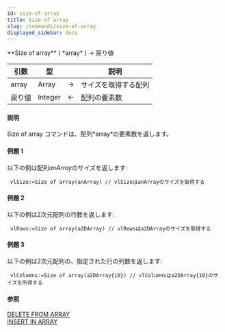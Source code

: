 ```yaml
---
id: size-of-array
title: Size of array
slug: /commands/size-of-array
displayed_sidebar: docs
---
```


<!--REF #_command_.Size of array.Syntax-->**Size of array** ( *array* ) -> 戻り値<!-- END REF-->
<!--REF #_command_.Size of array.Params-->
| 引数 | 型 |  | 説明 |
| --- | --- | --- | --- |
| array | Array | &#8594;  | サイズを取得する配列 |
| 戻り値 | Integer | &#8592; | 配列の要素数 |

<!-- END REF-->

#### 説明 

<!--REF #_command_.Size of array.Summary-->Size of array コマンドは、配列*array*の要素数を返します。<!-- END REF-->

#### 例題 1 

以下の例は配列*anArray*のサイズを返します:

```4d
 vlSize:=Size of array(anArray) // vlSizeはanArrayのサイズを取得する
```

#### 例題 2 

以下の例は2次元配列の行数を返します:

```4d
 vlRows:=Size of array(a2DArray) // vlRowsはa2DArrayのサイズを取得する
```

#### 例題 3 

以下の例は2次元配列の、指定された行の列数を返します:

```4d
 vlColumns:=Size of array(a2DArray{10}) // vlColumnsはa2DArray{10}のサイズを所得する
```

#### 参照 

[DELETE FROM ARRAY](delete-from-array.md)  
[INSERT IN ARRAY](insert-in-array.md)  